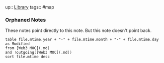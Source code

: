 up:: [Library](Maps/Library.md)
tags:: #map 



### Orphaned Notes
These notes point directly to this note. But this note doesn't point back.
```dataview
table file.mtime.year + "-" + file.mtime.month + "-" + file.mtime.day as Modified
from [Web3 MOC](.md)
and !outgoing([Web3 MOC](.md))
sort file.mtime desc
```